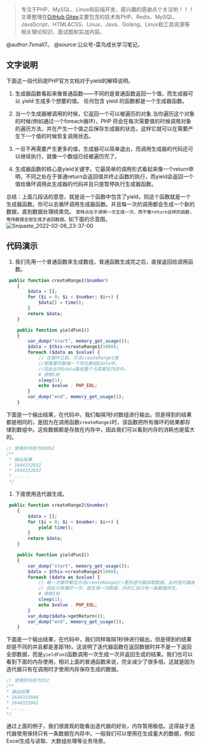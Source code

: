 > 专注于PHP、MySQL、Linux和前端开发，感兴趣的感谢点个关注哟！！！文章整理在[GitHub](https://github.com/7small77),[Gitee](https://gitee.com/bruce_qiq)主要包含的技术有PHP、Redis、MySQL、JavaScript、HTML&CSS、Linux、Java、Golang、Linux和工具资源等相关理论知识、面试题和实战内容。

@author:7small7。
@source:公众号-菜鸟成长学习笔记。

## 文字说明
下面这一段代码是PHP官方文档对于yield的解释说明。

1. 生成器函数看起来像普通函数——不同的是普通函数返回一个值，而生成器可以 yield 生成多个想要的值。 任何包含 yield 的函数都是一个生成器函数。

2. 当一个生成器被调用的时候，它返回一个可以被遍历的对象.当你遍历这个对象的时候(例如通过一个foreach循环)，PHP 将会在每次需要值的时候调用对象的遍历方法，并在产生一个值之后保存生成器的状态，这样它就可以在需要产生下一个值的时候恢复调用状态。

3. 一旦不再需要产生更多的值，生成器可以简单退出，而调用生成器的代码还可以继续执行，就像一个数组已经被遍历完了。

4. 生成器函数的核心是yield关键字。它最简单的调用形式看起来像一个return申明，不同之处在于普通return会返回值并终止函数的执行，而yield会返回一个值给循环调用此生成器的代码并且只是暂停执行生成器函数。

总结：上面几段话的意思，就是说一个函数中包含了yield，则这个函数就是一个生成器函数。你可以去循环调用生成器函数。并且每一次的调用都会生成一个新的数据，直到数据处理结束完。
`其特点在于调用一次生成一次，而不像return这样的函数，等待数据全部生成才返回数据。`如下面的示意图。
![Snipaste_2022-02-08_23-37-00](http://qiniucloudtest.qqdeveloper.com/mweb/Snipaste_2022-02-08_23-37-00.png)

## 代码演示
1. 我们先用一个普通函数来生成数组，普通函数生成完之后，直接返回给调用函数。
```php
 public function createRange1($number)
    {
        $data = [];
        for ($i = 0; $i < $number; $i++) {
            $data[] = time();
        }
        return $data;
    }

    public function yieldFun1()
    {
        var_dump("start", memory_get_usage());
        $data = $this->createRange1(1000);
        foreach ($data as $value) {
            // 在循环之前，方法createRange1就
            //把需要的数据一下写在数组$data中， 
            //因此此时$data数组整个元素都在内存中。
            # 停顿1秒
            sleep(1);
            echo $value . PHP_EOL;
        }
        var_dump("end", memory_get_usage());
    }
```
下面是一个输出结果，在代码中，我们每隔1秒对数组进行输出。但是得到的结果都是相同的，是因为在调用函数`createRange1`时，该函数把所有循环的结果都存储到数组中。这些数据都是存放在内存中，因此我们可以看到内存的消耗也是蛮大的。
```php
// 使用的内存为36952
/**
 * 输出结果
 * 1644332832
 * 1644332832
 * ......
 */
```
1. 下面使用迭代器生成。
```php
 public function createRange2($number)
    {
        $data = [];
        for ($i = 0; $i < $number; $i++) {
            yield time();
        }
        return $data;
    }

    public function yieldFun2()
    {
        var_dump("start", memory_get_usage());
        $data = $this->createRange2(1000);
        foreach ($data as $value) {
            // 每一次循环都去方法createRange2()里的迭代器读取数据，此时迭代器就生成一条数据，放在内存中。
            // 因此只有循环一次，就生成一次数据，内存汇总只有一条数据存在。
            # 停顿1秒
            sleep(1);
            echo $value . PHP_EOL;
        }
        var_dump($data->getReturn());
        var_dump("end", memory_get_usage());
    }
```
下面是一个输出结果，在代码中，我们同样每隔1秒钟进行输出，但是得到的结果却是不同的并且都是差距1秒。这说明了迭代器函数在返回数据时并不是一下返回全部数据，而是`yieldFun2`函数调用一次生成一次并返回生成的结果。我们也可以看到下面的内存使用，相对上面的普通函数来说，完全减少了很多倍。这就是因为迭代器只有在调用时才使用内存保存生成的数据。
```php
// 使用的内存为352
/**
* 输出结果
* 1644333040
* 1644333041
* ......
*/
```
通过上面的例子，我们很直观的能看出迭代器的好处，内存暂用极低。这得益于迭代器使用保持只有一条数据在内存中。一般我们可以使用在生成量大的数据，例如Excel生成与读取、大数组处理等业务场景。
